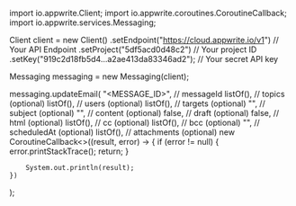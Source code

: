 import io.appwrite.Client;
import io.appwrite.coroutines.CoroutineCallback;
import io.appwrite.services.Messaging;

Client client = new Client()
    .setEndpoint("https://cloud.appwrite.io/v1") // Your API Endpoint
    .setProject("5df5acd0d48c2") // Your project ID
    .setKey("919c2d18fb5d4...a2ae413da83346ad2"); // Your secret API key

Messaging messaging = new Messaging(client);

messaging.updateEmail(
    "<MESSAGE_ID>", // messageId
    listOf(), // topics (optional)
    listOf(), // users (optional)
    listOf(), // targets (optional)
    "<SUBJECT>", // subject (optional)
    "<CONTENT>", // content (optional)
    false, // draft (optional)
    false, // html (optional)
    listOf(), // cc (optional)
    listOf(), // bcc (optional)
    "", // scheduledAt (optional)
    listOf(), // attachments (optional)
    new CoroutineCallback<>((result, error) -> {
        if (error != null) {
            error.printStackTrace();
            return;
        }

        System.out.println(result);
    })
);

